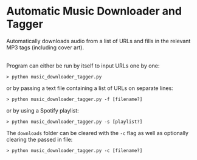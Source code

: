 # Automatic Music Downloader and Tagger
Automatically downloads audio from a list of URLs and fills in the relevant MP3 tags (including cover art).

\
Program can either be run by itself to input URLs one by one:
```shell
> python music_downloader_tagger.py
```

or by passing a text file containing a list of URLs on separate lines:
```shell
> python music_downloader_tagger.py -f [filename?]
```

or by using a Spotify playlist:
```shell
> python music_downloader_tagger.py -s [playlist?]
```

The `downloads` folder can be cleared with the `-c` flag as well as optionally clearing the passed in file:
```shell
> python music_downloader_tagger.py -c [filename?]
```